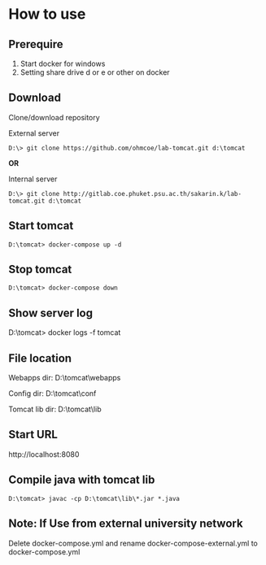 # How to use

## Prerequire
1. Start docker for windows 
2. Setting share drive d or e or other on docker 


## Download 
Clone/download repository

External server
```
D:\> git clone https://github.com/ohmcoe/lab-tomcat.git d:\tomcat
```

**OR**

Internal server
```
D:\> git clone http://gitlab.coe.phuket.psu.ac.th/sakarin.k/lab-tomcat.git d:\tomcat
```

## Start tomcat
```
D:\tomcat> docker-compose up -d
```

## Stop tomcat
```
D:\tomcat> docker-compose down
```

## Show server log
D:\tomcat> docker logs -f tomcat

## File location
Webapps dir: D:\tomcat\webapps

Config dir: D:\tomcat\conf

Tomcat lib dir: D:\tomcat\lib


## Start URL 
http://localhost:8080

## Compile java with tomcat lib 
```
D:\tomcat> javac -cp D:\tomcat\lib\*.jar *.java
```

## Note: If Use from external university network
Delete docker-compose.yml and rename docker-compose-external.yml to docker-compose.yml
